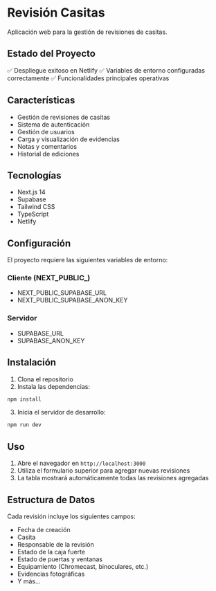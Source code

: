 # Revisión Casitas

Aplicación web para la gestión de revisiones de casitas.

## Estado del Proyecto

✅ Despliegue exitoso en Netlify
✅ Variables de entorno configuradas correctamente
✅ Funcionalidades principales operativas

## Características

- Gestión de revisiones de casitas
- Sistema de autenticación
- Gestión de usuarios
- Carga y visualización de evidencias
- Notas y comentarios
- Historial de ediciones

## Tecnologías

- Next.js 14
- Supabase
- Tailwind CSS
- TypeScript
- Netlify

## Configuración

El proyecto requiere las siguientes variables de entorno:

### Cliente (NEXT_PUBLIC_)
- NEXT_PUBLIC_SUPABASE_URL
- NEXT_PUBLIC_SUPABASE_ANON_KEY

### Servidor
- SUPABASE_URL
- SUPABASE_ANON_KEY

## Instalación

1. Clona el repositorio
2. Instala las dependencias:
```bash
npm install
```
3. Inicia el servidor de desarrollo:
```bash
npm run dev
```

## Uso

1. Abre el navegador en `http://localhost:3000`
2. Utiliza el formulario superior para agregar nuevas revisiones
3. La tabla mostrará automáticamente todas las revisiones agregadas

## Estructura de Datos

Cada revisión incluye los siguientes campos:
- Fecha de creación
- Casita
- Responsable de la revisión
- Estado de la caja fuerte
- Estado de puertas y ventanas
- Equipamiento (Chromecast, binoculares, etc.)
- Evidencias fotográficas
- Y más... 